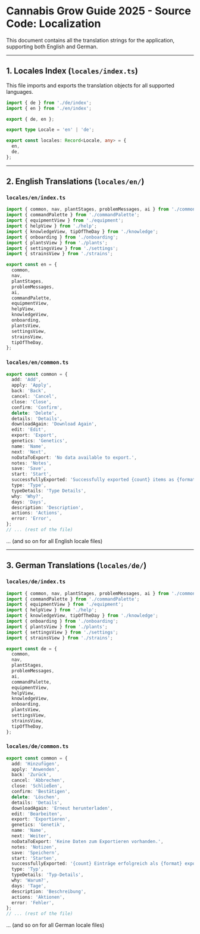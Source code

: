 # Cannabis Grow Guide 2025 - Source Code: Localization

This document contains all the translation strings for the application, supporting both English and German.

---

## 1. Locales Index (`locales/index.ts`)

This file imports and exports the translation objects for all supported languages.

```typescript
import { de } from './de/index';
import { en } from './en/index';

export { de, en };

export type Locale = 'en' | 'de';

export const locales: Record<Locale, any> = {
  en,
  de,
};
```

---

## 2. English Translations (`locales/en/`)

### `locales/en/index.ts`
```typescript
import { common, nav, plantStages, problemMessages, ai } from './common';
import { commandPalette } from './commandPalette';
import { equipmentView } from './equipment';
import { helpView } from './help';
import { knowledgeView, tipOfTheDay } from './knowledge';
import { onboarding } from './onboarding';
import { plantsView } from './plants';
import { settingsView } from './settings';
import { strainsView } from './strains';

export const en = {
  common,
  nav,
  plantStages,
  problemMessages,
  ai,
  commandPalette,
  equipmentView,
  helpView,
  knowledgeView,
  onboarding,
  plantsView,
  settingsView,
  strainsView,
  tipOfTheDay,
};
```

### `locales/en/common.ts`
```typescript
export const common = {
  add: 'Add',
  apply: 'Apply',
  back: 'Back',
  cancel: 'Cancel',
  close: 'Close',
  confirm: 'Confirm',
  delete: 'Delete',
  details: 'Details',
  downloadAgain: 'Download Again',
  edit: 'Edit',
  export: 'Export',
  genetics: 'Genetics',
  name: 'Name',
  next: 'Next',
  noDataToExport: 'No data available to export.',
  notes: 'Notes',
  save: 'Save',
  start: 'Start',
  successfullyExported: 'Successfully exported {count} items as {format}.',
  type: 'Type',
  typeDetails: 'Type Details',
  why: 'Why?',
  days: 'Days',
  description: 'Description',
  actions: 'Actions',
  error: 'Error',
};
// ... (rest of the file)
```

... (and so on for all English locale files)

---

## 3. German Translations (`locales/de/`)

### `locales/de/index.ts`
```typescript
import { common, nav, plantStages, problemMessages, ai } from './common';
import { commandPalette } from './commandPalette';
import { equipmentView } from './equipment';
import { helpView } from './help';
import { knowledgeView, tipOfTheDay } from './knowledge';
import { onboarding } from './onboarding';
import { plantsView } from './plants';
import { settingsView } from './settings';
import { strainsView } from './strains';

export const de = {
  common,
  nav,
  plantStages,
  problemMessages,
  ai,
  commandPalette,
  equipmentView,
  helpView,
  knowledgeView,
  onboarding,
  plantsView,
  settingsView,
  strainsView,
  tipOfTheDay,
};
```

### `locales/de/common.ts`
```typescript
export const common = {
  add: 'Hinzufügen',
  apply: 'Anwenden',
  back: 'Zurück',
  cancel: 'Abbrechen',
  close: 'Schließen',
  confirm: 'Bestätigen',
  delete: 'Löschen',
  details: 'Details',
  downloadAgain: 'Erneut herunterladen',
  edit: 'Bearbeiten',
  export: 'Exportieren',
  genetics: 'Genetik',
  name: 'Name',
  next: 'Weiter',
  noDataToExport: 'Keine Daten zum Exportieren vorhanden.',
  notes: 'Notizen',
  save: 'Speichern',
  start: 'Starten',
  successfullyExported: '{count} Einträge erfolgreich als {format} exportiert.',
  type: 'Typ',
  typeDetails: 'Typ-Details',
  why: 'Warum?',
  days: 'Tage',
  description: 'Beschreibung',
  actions: 'Aktionen',
  error: 'Fehler',
};
// ... (rest of the file)
```

... (and so on for all German locale files)
